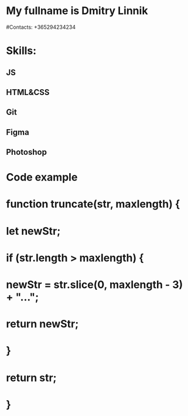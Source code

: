 # My fullname is Dmitry Linnik
#Contacts:
+365294234234
# Skills:
## JS
## HTML&CSS
## Git
## Figma
## Photoshop
# Code example
# function truncate(str, maxlength) {
#  let newStr;
#  if (str.length > maxlength) {
# newStr = str.slice(0, maxlength - 3) + "...";
# return newStr;
#  }
#  return str;
# }

